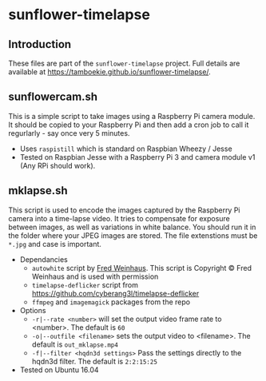 # sunflower-timelapse

## Introduction ##
These files are part of the ```sunflower-timelapse``` project. Full details are available at https://tamboekie.github.io/sunflower-timelapse/.

## sunflowercam.sh ##
This is a simple script to take images using a Raspberry Pi camera module. It should be copied to your Raspberry Pi and then add a cron job to call it regurlarly - say once very 5 minutes.
* Uses `raspistill` which is standard on Raspbian Wheezy / Jesse
* Tested on Raspbian Jesse with a Raspberry Pi 3 and camera module v1 (Any RPi should work).

## mklapse.sh ##
This script is used to encode the images captured by the Raspberry Pi camera into a time-lapse video. It tries to compensate for exposure between images, as well as variations in white balance. You should run it in the folder where your JPEG images are stored. The file extenstions must be `*.jpg` and case is important.
* Dependancies
  * ```autowhite``` script by [Fred Weinhaus](http://www.fmwconcepts.com/imagemagick/autowhite/index.php). This script is Copyright © Fred Weinhaus and is used with permission
  * ```timelapse-deflicker``` script from https://github.com/cyberang3l/timelapse-deflicker
  * ```ffmpeg``` and ```imagemagick``` packages from the repo
* Options
  * `-r|--rate <number>` will set the output video frame rate to \<number\>. The default is `60`
  * `-o|--outfile <filename>` sets the output video to \<filename\>. The default is `out_mklapse.mp4`
  * `-f|--filter <hqdn3d settings>` Pass the settings directly to the hqdn3d filter. The default is `2:2:15:25`
* Tested on Ubuntu 16.04
